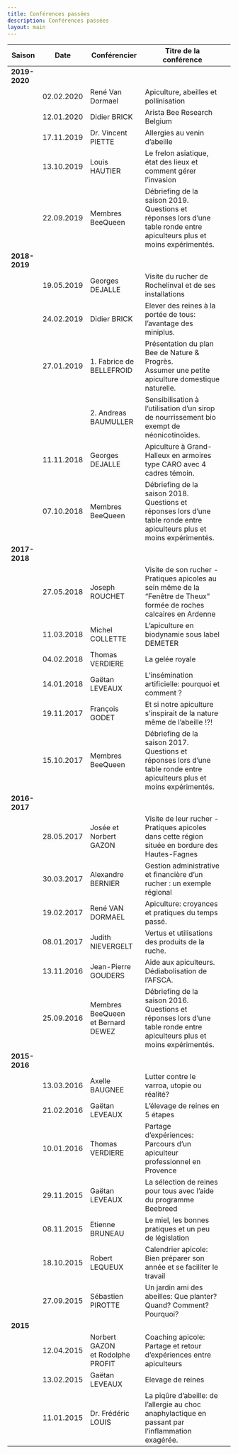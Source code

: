 ```yaml
---
title: Conférences passées
description: Conférences passées
layout: main
---
```


<table>
<thead>
<tr>
<th>Saison</th>
<th>Date</th>
<th>Conférencier</th>
<th>Titre de la conférence</th>
<th align="center"></th>
</tr>
</thead>
<tbody>
<tr>
<td><strong>2019-2020</strong></td>
<td></td>
<td></td>
<td></td>
<td align="center"></td>
</tr>
<tr>
<td></td>
<td>02.02.2020</td>
<td>René Van Dormael</td>
<td>Apiculture, abeilles et pollinisation</td>
<td align="center"></td>
</tr>
<tr>
<td></td>
<td>12.01.2020</td>
<td>Didier BRICK</td>
<td>Arista Bee Research Belgium</td>
<td align="center"><a href="/agenda/conferences-passees/arista"><img src="/static/img/add.jpg" alt=""></a></td>
</tr>
<tr>
<td></td>
<td>17.11.2019</td>
<td>Dr. Vincent PIETTE</td>
<td>Allergies au venin d’abeille</td>
<td align="center"><a href="/agenda/conferences-passees/vpiette"><img src="/static/img/pdf.jpg" alt=""></a></td>
</tr>
<tr>
<td></td>
<td>13.10.2019</td>
<td>Louis HAUTIER</td>
<td>Le frelon asiatique, état des lieux et comment gérer l’invasion</td>
<td align="center"><a href="/agenda/conferences-passees/lhautier"><img src="/static/img/add.jpg" alt=""></a></td>
</tr>
<tr>
<td></td>
<td>22.09.2019</td>
<td>Membres BeeQueen</td>
<td>Débriefing de la saison 2019. Questions et réponses lors d&rsquo;une table ronde entre apiculteurs plus et moins expérimentés.</td>
<td align="center"></td>
</tr>
<tr>
<td><strong>2018-2019</strong></td>
<td></td>
<td></td>
<td></td>
<td align="center"></td>
</tr>
<tr>
<td></td>
<td>19.05.2019</td>
<td>Georges DEJALLE</td>
<td>Visite du rucher de Rochelinval et de ses installations</td>
<td align="center"><a href="/agenda/conferences-passees/gdejalle2"><img src="/static/img/pdf.jpg" alt=""></a></td>
</tr>
<tr>
<td></td>
<td>24.02.2019</td>
<td>Didier BRICK</td>
<td>Elever des reines à la portée de tous: l’avantage des miniplus.</td>
<td align="center"><a href="/agenda/conferences-passees/dbrick"><img src="/static/img/pdf.jpg" alt=""></a></td>
</tr>
<tr>
<td></td>
<td>27.01.2019</td>
<td>1. Fabrice de BELLEFROID</td>
<td>Présentation du plan Bee de Nature &amp; Progrès.<br>Assumer une petite apiculture domestique naturelle.</td>
<td align="center"></td>
</tr>
<tr>
<td></td>
<td></td>
<td>2. Andreas BAUMULLER</td>
<td>Sensibilisation à l’utilisation d’un sirop de nourrissement bio exempt de néonicotinoïdes.</td>
<td align="center"></td>
</tr>
<tr>
<td></td>
<td>11.11.2018</td>
<td>Georges DEJALLE</td>
<td>Apiculture à Grand-Halleux en armoires type CARO avec 4 cadres témoin.</td>
<td align="center"><a href="/agenda/conferences-passees/gdejalle"><img src="/static/img/pdf.jpg" alt=""></a></td>
</tr>
<tr>
<td></td>
<td>07.10.2018</td>
<td>Membres BeeQueen</td>
<td>Débriefing de la saison 2018. Questions et réponses lors d&rsquo;une table ronde entre apiculteurs plus et moins expérimentés.</td>
<td align="center"></td>
</tr>
<tr>
<td><strong>2017-2018</strong></td>
<td></td>
<td></td>
<td></td>
<td align="center"></td>
</tr>
<tr>
<td></td>
<td>27.05.2018</td>
<td>Joseph ROUCHET</td>
<td>Visite de son rucher - Pratiques apicoles au sein même de la &ldquo;Fenêtre de Theux&rdquo; formée de roches calcaires en Ardenne</td>
<td align="center"><a href="/agenda/conferences-passees/jrouchet/"><img src="/static/img/add.jpg" alt=""></a></td>
</tr>
<tr>
<td></td>
<td>11.03.2018</td>
<td>Michel COLLETTE</td>
<td>L&rsquo;apiculture en biodynamie sous label DEMETER</td>
<td align="center"><a href="/agenda/conferences-passees/mcollette"><img src="/static/img/add.jpg" alt=""></a></td>
</tr>
<tr>
<td></td>
<td>04.02.2018</td>
<td>Thomas VERDIERE</td>
<td>La gelée royale</td>
<td align="center"></td>
</tr>
<tr>
<td></td>
<td>14.01.2018</td>
<td>Gaëtan LEVEAUX</td>
<td>L&rsquo;insémination artificielle: pourquoi et comment ?</td>
<td align="center"></td>
</tr>
<tr>
<td></td>
<td>19.11.2017</td>
<td>François GODET</td>
<td>Et si notre apiculture s&rsquo;inspirait de la nature même de l&rsquo;abeille !?!</td>
<td align="center"><a href="/agenda/conferences-passees/fgodet"><img src="/static/img/pdf.jpg" alt=""></a></td>
</tr>
<tr>
<td></td>
<td>15.10.2017</td>
<td>Membres BeeQueen</td>
<td>Débriefing de la saison 2017. Questions et réponses lors d&rsquo;une table ronde entre apiculteurs plus et moins expérimentés.</td>
<td align="center"></td>
</tr>
<tr>
<td><strong>2016-2017</strong></td>
<td></td>
<td></td>
<td></td>
<td align="center"></td>
</tr>
<tr>
<td></td>
<td>28.05.2017</td>
<td>Josée et Norbert GAZON</td>
<td>Visite de leur rucher - Pratiques apicoles dans cette région située en bordure des Hautes-Fagnes</td>
<td align="center"><a href="/agenda/conferences-passees/jngazon"><img src="/static/img/add.jpg" alt=""></a></td>
</tr>
<tr>
<td></td>
<td>30.03.2017</td>
<td>Alexandre BERNIER</td>
<td>Gestion administrative et financière d&rsquo;un rucher : un exemple régional</td>
<td align="center"><a href="/agenda/conferences-passees/abernier"><img src="/static/img/add.jpg" alt=""></a></td>
</tr>
<tr>
<td></td>
<td>19.02.2017</td>
<td>René VAN DORMAEL</td>
<td>Apiculture: croyances et pratiques du temps passé.</td>
<td align="center"><a href="/agenda/conferences-passees/rvandormael"><img src="/static/img/add.jpg" alt=""></a></td>
</tr>
<tr>
<td></td>
<td>08.01.2017</td>
<td>Judith NIEVERGELT</td>
<td>Vertus et utilisations des produits de la ruche.</td>
<td align="center"><a href="/agenda/conferences-passees/jnievergelt"><img src="/static/img/add.jpg" alt=""></a></td>
</tr>
<tr>
<td></td>
<td>13.11.2016</td>
<td>Jean-Pierre GOUDERS</td>
<td>Aide aux apiculteurs. Dédiabolisation de l’AFSCA.</td>
<td align="center"><a href="/agenda/conferences-passees/jpgouders"><img src="/static/img/pdf.jpg" alt=""></a></td>
</tr>
<tr>
<td></td>
<td>25.09.2016</td>
<td>Membres BeeQueen <br>et Bernard DEWEZ</td>
<td>Débriefing de la saison 2016. Questions et réponses lors d&rsquo;une table ronde entre apiculteurs plus et moins expérimentés.</td>
<td align="center"></td>
</tr>
<tr>
<td><strong>2015-2016</strong></td>
<td></td>
<td></td>
<td></td>
<td align="center"></td>
</tr>
<tr>
<td></td>
<td>13.03.2016</td>
<td>Axelle BAUGNEE</td>
<td>Lutter contre le varroa, utopie ou réalité?</td>
<td align="center"><a href="/agenda/conferences-passees/abaugnee"><img src="/static/img/add.jpg" alt=""></a></td>
</tr>
<tr>
<td></td>
<td>21.02.2016</td>
<td>Gaëtan LEVEAUX</td>
<td>L&rsquo;élevage de reines en 5 étapes</td>
<td align="center"><a href="/agenda/conferences-passees/gleveaux-16"><img src="/static/img/add.jpg" alt=""></a></td>
</tr>
<tr>
<td></td>
<td>10.01.2016</td>
<td>Thomas VERDIERE</td>
<td>Partage d&rsquo;expériences: Parcours d&rsquo;un apiculteur professionnel en Provence</td>
<td align="center"><a href="/agenda/conferences-passees/tverdiere-16"><img src="/static/img/add.jpg" alt=""></a></td>
</tr>
<tr>
<td></td>
<td>29.11.2015</td>
<td>Gaëtan LEVEAUX</td>
<td>La sélection de reines pour tous avec l&rsquo;aide du programme Beebreed</td>
<td align="center"></td>
</tr>
<tr>
<td></td>
<td>08.11.2015</td>
<td>Etienne BRUNEAU</td>
<td>Le miel, les bonnes pratiques et un peu de législation</td>
<td align="center"></td>
</tr>
<tr>
<td></td>
<td>18.10.2015</td>
<td>Robert LEQUEUX</td>
<td>Calendrier apicole: Bien préparer son année et se faciliter le travail</td>
<td align="center"><a href="/agenda/conferences-passees/rlequeux"><img src="/static/img/pdf.jpg" alt=""></a></td>
</tr>
<tr>
<td></td>
<td>27.09.2015</td>
<td>Sébastien PIROTTE</td>
<td>Un jardin ami des abeilles: Que planter? Quand? Comment? Pourquoi?</td>
<td align="center"></td>
</tr>
<tr>
<td><strong>2015</strong></td>
<td></td>
<td></td>
<td></td>
<td align="center"></td>
</tr>
<tr>
<td></td>
<td>12.04.2015</td>
<td>Norbert GAZON<br>et Rodolphe PROFIT</td>
<td>Coaching apicole: Partage et retour d&rsquo;expériences entre apiculteurs</td>
<td align="center"></td>
</tr>
<tr>
<td></td>
<td>13.02.2015</td>
<td>Gaëtan LEVEAUX</td>
<td>Elevage de reines</td>
<td align="center"></td>
</tr>
<tr>
<td></td>
<td>11.01.2015</td>
<td>Dr. Frédéric LOUIS</td>
<td>La piqûre d’abeille: de l’allergie au choc anaphylactique en passant par l’inflammation exagérée.</td>
<td align="center"><a href="/agenda/conferences-passees/drlouis"><img src="/static/img/pdf.jpg" alt=""></a></td>
</tr>
</tbody>
</table>
